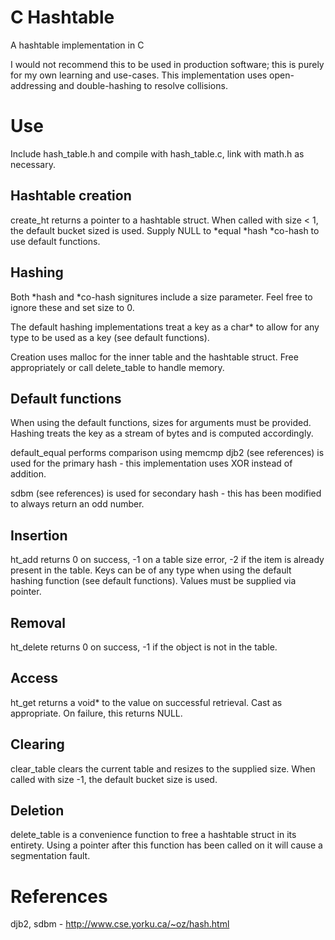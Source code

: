 # C Hashtable
A hashtable implementation in C

I would not recommend this to be used in production software; this is purely for my own learning and use-cases.
This implementation uses open-addressing and double-hashing to resolve collisions.

# Use
Include hash\_table.h and compile with hash\_table.c, link with math.h as necessary.

## Hashtable creation
create\_ht returns a pointer to a hashtable struct. When called with size < 1, the default bucket sized is used.
Supply NULL to \*equal \*hash \*co-hash to use default functions.

## Hashing
Both \*hash and \*co-hash signitures include a size parameter. Feel free to
ignore these and set size to 0.

The default hashing implementations treat a key as a char\* to allow for any
type to be used as a key (see default functions).

Creation uses malloc for the inner table and the hashtable struct. Free appropriately or call delete\_table to handle
memory.

## Default functions
When using the default functions, sizes for arguments must be provided.
Hashing treats the key as a stream of bytes and is computed accordingly.

default\_equal performs comparison using memcmp
djb2 (see references) is used for the primary hash - this implementation uses XOR instead of addition.

sdbm (see references) is used for secondary hash - this has been modified to always return an odd number.


## Insertion
ht\_add returns 0 on success, -1 on a table size error, -2 if the item is already present in the table.
Keys can be of any type when using the default hashing function (see default functions).
Values must be supplied via pointer.

## Removal
ht\_delete returns 0 on success, -1 if the object is not in the table.

## Access
ht\_get returns a void\* to the value on successful retrieval. Cast as appropriate. On failure, this returns NULL.

## Clearing
clear\_table clears the current table and resizes to the supplied size. When called with size -1, the default bucket size is used.

## Deletion
delete\_table is a convenience function to free a hashtable struct in its entirety. Using a pointer after this function
has been called on it will cause a segmentation fault. 

# References
djb2, sdbm - http://www.cse.yorku.ca/~oz/hash.html

